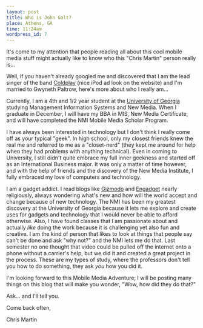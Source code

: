```yaml
--- 
layout: post
title: Who is John Galt?
place: Athens, GA
time: 11:24am
wordpress_id: 7
---
```


It's come to my attention that people reading all about this cool mobile media stuff might actually like to know who this "Chris Martin" person really is...

Well, if you haven't already googled me and discovered that I am the lead singer of the band [Coldplay](http://www.coldplay.com/) (nice iPod ad look on the website) and I'm married to Gwyneth Paltrow, here's more about who I really am...

Currently, I am a 4th and 1/2 year student at the [University of Georgia](http://www.uga.edu) studying Management Information Systems and New Media. When I graduate in December, I will have my BBA in MIS, New Media Certificate, and will have completed the NMI Mobile Media Scholar Program.

I have always been interested in technology but I don't think I really come off as your typical "geek". In high school, only my closest friends knew the real me and referred to me as a "closet-nerd" (they kept me around for help when they had problems with anything technical). Even in coming to University, I still didn't quite embrace my full inner geekness and started off as an International Business major. It was only a matter of time however, and with the help of friends and the discovery of the New Media Institute, I fully embraced my love of computers and technology.

I am a gadget addict. I read blogs like [Gizmodo](http://www.gizmodo.com) and [Engadget](http://www.engadget.com) nearly religiously, always wondering what's new and how will the world accept and change because of new technology. The NMI has been my greatest discovery at the University of Georgia because it lets me explore and create uses for gadgets and technology that I would never be able to afford otherwise. Also, I have found classes that I am passionate about and actually *like* doing the work because it is challenging yet also fun and creative. I am the kind of person that likes to look at things that people say can't be done and ask "why not?" and the NMI lets me do that. Last semester no one thought that video could be pulled off the internet onto a phone without a carrier's help, but we did it and created a great project in the process. These are my types of study, where the professors don't tell you how to do something, they ask *you* how you did it.

I'm looking forward to this Mobile Media Adventure; I will be posting many things on this blog that will make you wonder, "Wow, how did they do that?"

Ask... and I'll tell you.

Come back often,

Chris Martin
